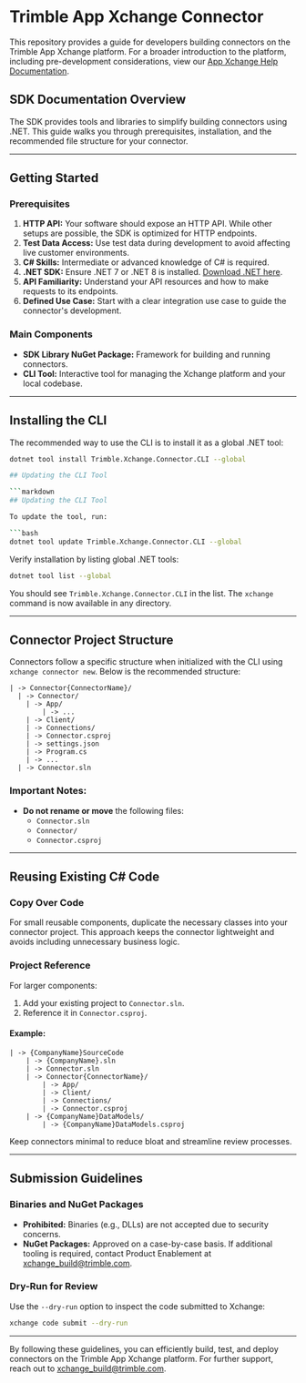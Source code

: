 # Trimble App Xchange Connector

This repository provides a guide for developers building connectors on the Trimble App Xchange platform. For a broader introduction to the platform, including pre-development considerations, view our [App Xchange Help Documentation](#).

## SDK Documentation Overview
The SDK provides tools and libraries to simplify building connectors using .NET. This guide walks you through prerequisites, installation, and the recommended file structure for your connector.

---

## Getting Started

### Prerequisites

1. **HTTP API:** Your software should expose an HTTP API. While other setups are possible, the SDK is optimized for HTTP endpoints.
2. **Test Data Access:** Use test data during development to avoid affecting live customer environments.
3. **C# Skills:** Intermediate or advanced knowledge of C# is required.
4. **.NET SDK:** Ensure .NET 7 or .NET 8 is installed. [Download .NET here](https://dotnet.microsoft.com/download).
5. **API Familiarity:** Understand your API resources and how to make requests to its endpoints.
6. **Defined Use Case:** Start with a clear integration use case to guide the connector's development.

### Main Components

- **SDK Library NuGet Package:** Framework for building and running connectors.
- **CLI Tool:** Interactive tool for managing the Xchange platform and your local codebase.

---

## Installing the CLI

The recommended way to use the CLI is to install it as a global .NET tool:

```bash
dotnet tool install Trimble.Xchange.Connector.CLI --global

## Updating the CLI Tool

```markdown
## Updating the CLI Tool

To update the tool, run:

```bash
dotnet tool update Trimble.Xchange.Connector.CLI --global
```

Verify installation by listing global .NET tools:

```bash
dotnet tool list --global
```

You should see `Trimble.Xchange.Connector.CLI` in the list. The `xchange` command is now available in any directory.

---

## Connector Project Structure

Connectors follow a specific structure when initialized with the CLI using `xchange connector new`. Below is the recommended structure:

```
| -> Connector{ConnectorName}/
  | -> Connector/
    | -> App/
        | -> ...
    | -> Client/
    | -> Connections/
    | -> Connector.csproj
    | -> settings.json
    | -> Program.cs
    | -> ...
  | -> Connector.sln
```

### Important Notes:
- **Do not rename or move** the following files:
  - `Connector.sln`
  - `Connector/`
  - `Connector.csproj`

---

## Reusing Existing C# Code

### Copy Over Code
For small reusable components, duplicate the necessary classes into your connector project. This approach keeps the connector lightweight and avoids including unnecessary business logic.

### Project Reference
For larger components:

1. Add your existing project to `Connector.sln`.
2. Reference it in `Connector.csproj`.

#### Example:
```
| -> {CompanyName}SourceCode
    | -> {CompanyName}.sln
    | -> Connector.sln
    | -> Connector{ConnectorName}/
        | -> App/
        | -> Client/
        | -> Connections/
        | -> Connector.csproj
    | -> {CompanyName}DataModels/
        | -> {CompanyName}DataModels.csproj
```

Keep connectors minimal to reduce bloat and streamline review processes.

---

## Submission Guidelines

### Binaries and NuGet Packages
- **Prohibited:** Binaries (e.g., DLLs) are not accepted due to security concerns.
- **NuGet Packages:** Approved on a case-by-case basis. If additional tooling is required, contact Product Enablement at [xchange_build@trimble.com](mailto:xchange_build@trimble.com).

### Dry-Run for Review
Use the `--dry-run` option to inspect the code submitted to Xchange:

```bash
xchange code submit --dry-run
```

---

By following these guidelines, you can efficiently build, test, and deploy connectors on the Trimble App Xchange platform. For further support, reach out to [xchange_build@trimble.com](mailto:xchange_build@trimble.com).
